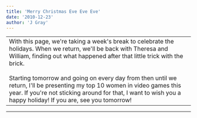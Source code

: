 ```yaml
---
title: 'Merry Christmas Eve Eve Eve'
date: '2010-12-23'
author: 'J Gray'
---
```


<div>
<!-- Main content here -->
<table border="0" class="post"><tbody><tr><td>
   
   <div class="post_body">
       With this page, we're taking a week's break to celebrate the holidays. When we return, we'll be back with Theresa and William, finding out what happened after that little trick with the brick.<br><br>Starting tomorrow and going on every day from then until we return, I'll be presenting my top 10 women in video games this year. If you're not sticking around for that, I want to wish you a happy holiday! If you are, see you tomorrow!<br>
   </div>
   </td></tr>
   </tbody></table><hr><table style="width:100%; border:0;" class="comment_table"><tbody></tbody></table>
<!-- End main content -->
              </div>
